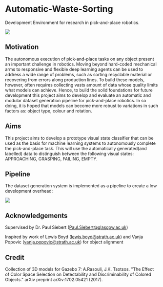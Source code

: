# Automatic-Waste-Sorting

Development Environment for research in pick-and-place robotics. 

![](Preview.png)

## Motivation
The autonomous execution of pick-and-place tasks on any object present an important challenge in robotics. Moving beyond hard-coded mechanical arms to responsive and flexible deep learning agents can be used to address a wide range of problems, such as sorting recyclable material or recovering from errors along production lines. To build these models, however, often requires collecting vasts amount of data whose quality limits what models can achieve. Hence, to build the solid foundations for future development this project aims to develop and evaluate an automatic and modular dataset generation pipeline for pick-and-place robotics. In so doing, it is hoped that models can become more robust to variations in such factors as: object type, colour and rotation. 

## Aims
This project aims to develop a prototype visual state classifier that can be used as the basis for machine learning systems to autonomously complete the pick-and-place task. This will use the automatically generated(and labelled) data to distinguish between the following visual states: APPROACHING, GRASPING, FAILING, EMPTY. 

## Pipeline
The dataset generation system is implemented as a pipeline to create a low development overhead:

![](SystemDiagram.png)

## Acknowledgements
Supervised by Dr. Paul Siebert (Paul.Siebert@glasgow.ac.uk)

Inspired by work of Lewis Boyd (lewis.boyd@strath.ac.uk) and Vanja Popovic (vanja.popovic@strath.ac.uk) for object alignment

## Credit
Collection of 3D models for Gazebo 7:
    A.Rasouli, J.K. Tsotsos. "The Effect of Color Space Selection on Detectability and Discriminability of Colored Objects." arXiv preprint arXiv:1702.05421 (2017). 